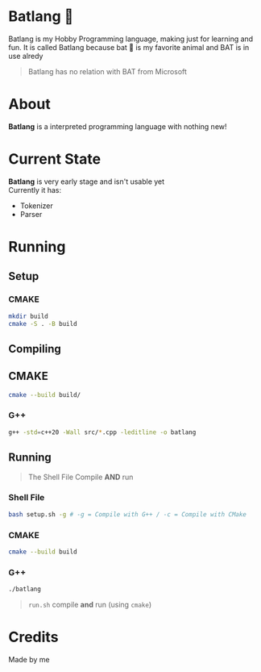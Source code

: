 # Batlang 🦇

Batlang is my Hobby Programming language, making just for learning and fun. It is called Batlang because bat 🦇 is my favorite animal and BAT is in use alredy

>Batlang has no relation with BAT from Microsoft

# About
**Batlang** is a interpreted programming language with nothing new!

# Current State
**Batlang** is very early stage and isn't usable yet<br>
Currently it has:
- Tokenizer
- Parser

# Running
## Setup
### CMAKE
```sh
mkdir build
cmake -S . -B build
```

## Compiling
## CMAKE
```sh
cmake --build build/
```

### G++
```sh
g++ -std=c++20 -Wall src/*.cpp -leditline -o batlang
```


## Running
> The Shell File Compile **AND** run

### Shell File
```sh
bash setup.sh -g # -g = Compile with G++ / -c = Compile with CMake
```

### CMAKE
```sh
cmake --build build
```

### G++
```sh
./batlang
```

>`run.sh` compile **and** run (using `cmake`)

# Credits
Made by me

